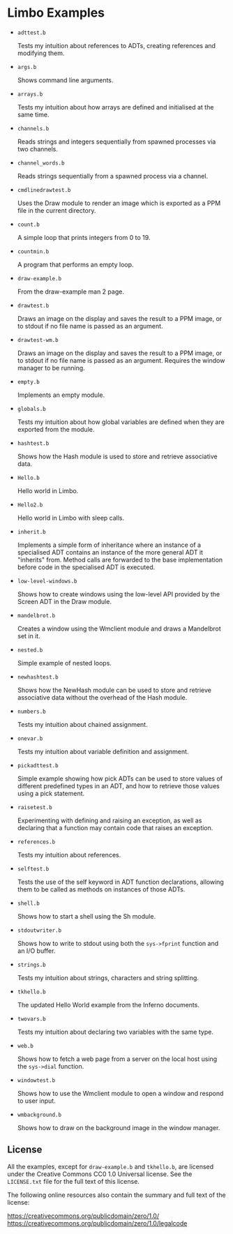 Limbo Examples
==============

* `adttest.b`

  Tests my intuition about references to ADTs, creating references and
  modifying them.

* `args.b`

  Shows command line arguments.

* `arrays.b`

  Tests my intuition about how arrays are defined and initialised at the same
  time.

* `channels.b`

  Reads strings and integers sequentially from spawned processes via two
  channels.

* `channel_words.b`

  Reads strings sequentially from a spawned process via a channel.

* `cmdlinedrawtest.b`

  Uses the Draw module to render an image which is exported as a PPM file in
  the current directory.

* `count.b`

  A simple loop that prints integers from 0 to 19.

* `countmin.b`

  A program that performs an empty loop.

* `draw-example.b`

  From the draw-example man 2 page.

* `drawtest.b`

  Draws an image on the display and saves the result to a PPM image, or to
  stdout if no file name is passed as an argument.

* `drawtest-wm.b`

  Draws an image on the display and saves the result to a PPM image, or to
  stdout if no file name is passed as an argument. Requires the window manager
  to be running.

* `empty.b`

  Implements an empty module.

* `globals.b`

  Tests my intuition about how global variables are defined when they are
  exported from the module.

* `hashtest.b`

  Shows how the Hash module is used to store and retrieve associative data.

* `Hello.b`

  Hello world in Limbo.

* `Hello2.b`

  Hello world in Limbo with sleep calls.

* `inherit.b`

  Implements a simple form of inheritance where an instance of a specialised
  ADT contains an instance of the more general ADT it "inherits" from. Method
  calls are forwarded to the base implementation before code in the specialised
  ADT is executed.

* `low-level-windows.b`

  Shows how to create windows using the low-level API provided by the Screen
  ADT in the Draw module.

* `mandelbrot.b`

  Creates a window using the Wmclient module and draws a Mandelbrot set in it.

* `nested.b`

  Simple example of nested loops.

* `newhashtest.b`

  Shows how the NewHash module can be used to store and retrieve associative
  data without the overhead of the Hash module.

* `numbers.b`

  Tests my intuition about chained assignment.

* `onevar.b`

  Tests my intuition about variable definition and assignment.

* `pickadttest.b`

  Simple example showing how pick ADTs can be used to store values of different
  predefined types in an ADT, and how to retrieve those values using a pick
  statement.

* `raisetest.b`

  Experimenting with defining and raising an exception, as well as declaring
  that a function may contain code that raises an exception.

* `references.b`

  Tests my intuition about references.

* `selftest.b`

  Tests the use of the self keyword in ADT function declarations, allowing them
  to be called as methods on instances of those ADTs.

* `shell.b`

  Shows how to start a shell using the Sh module.

* `stdoutwriter.b`

  Shows how to write to stdout using both the `sys->fprint` function and an I/O
  buffer.

* `strings.b`

  Tests my intuition about strings, characters and string splitting.

* `tkhello.b`

  The updated Hello World example from the Inferno documents.

* `twovars.b`

  Tests my intuition about declaring two variables with the same type.

* `web.b`

  Shows how to fetch a web page from a server on the local host using the
  `sys->dial` function.

* `windowtest.b`

  Shows how to use the Wmclient module to open a window and respond to user
  input.

* `wmbackground.b`

  Shows how to draw on the background image in the window manager.


License
-------

All the examples, except for `draw-example.b` and `tkhello.b`, are licensed
under the Creative Commons CC0 1.0 Universal license. See the `LICENSE.txt`
file for the full text of this license.

The following online resources also contain the summary and full text of the
license:

https://creativecommons.org/publicdomain/zero/1.0/
https://creativecommons.org/publicdomain/zero/1.0/legalcode
